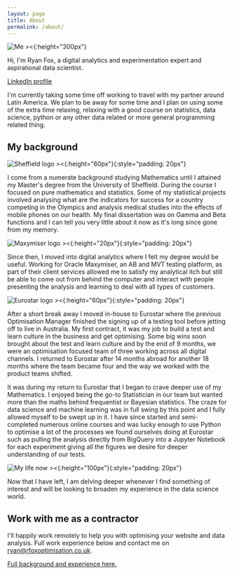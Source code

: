 ```yaml
---
layout: page
title: About
permalink: /about/
---
```


![Me ><]({{site.baseurl}}/assets/img/desertcircle.png){:height="300px"}

Hi, I'm Ryan Fox, a digital analytics and experimentation expert and aspirational data scientist.

[LinkedIn profile](https://www.linkedin.com/in/ryan-fox-70889380/)

I'm currently taking some time off working to travel with my partner around Latin America. We plan to be away for some time and I plan on using some of the extra time relaxing, relaxing with a good course on statistics, data science, python or any other data related or more general programming related thing.

## My background

![Sheffield logo ><](https://seeklogo.com/images/U/University_of_Sheffield-logo-27226177CB-seeklogo.com.png){:height="60px"}{:style="padding: 20px"}

I come from a numerate background studying Mathematics until I attained my Master's degree from the University of Sheffield. During the course I focused on pure mathematics and statistics. Some of my statistical projects involved analysing what are the indicators for success for a country competing in the Olympics and analysis medical studies into the effects of mobile phones on our health. My final dissertation was on Gamma and Beta functions and I can tell you very little about it now as it's long since gone from my memory.

![Maxymiser logo ><]({{site.baseurl}}/assets/img/oracle-maxmiser.png){:height="20px"}{:style="padding: 20px"}

Since then, I moved into digital analytics where I felt my degree would be useful. Working for Oracle Maxymiser, an AB and MVT testing platform, as part of their client services allowed me to satisfy my analytical itch but still be able to come out from behind the computer and interact with people presenting the analysis and learning to deal with all types of customers.

![Eurostar logo ><]({{site.baseurl}}/assets/img/eurostar_whitebg.png){:height="60px"}{:style="padding: 20px"}

After a short break away I moved in-house to Eurostar where the previous Optimisation Manager finished the signing up of a testing tool before jetting off to live in Australia. My first contract, it was my job to build a test and learn culture in the business and get optimising. Some big wins soon brought about the test and learn culture and by the end of 9 months, we were an optimisation focused team of three working across all digital channels. I returned to Eurostar after 14 months abroad for another 18 months where the team became four and the way we worked with the product teams shifted.

It was during my return to Eurostar that I began to crave deeper use of my Mathematics. I enjoyed being the go-to Statistician in our team but wanted more than the maths behind frequentist or Bayesian statistics. The craze for data science and machine learning was in full swing by this point and I fully allowed myself to be swept up in it. I have since started and semi-completed numerous online courses and was lucky enough to use Python to optimise a lot of the processes we found ourselves doing at Eurostar such as pulling the analysis directly from BigQuery into a Jupyter Notebook for each experiment giving all the figures we desire for deeper understanding of our tests.

![My life now ><]({{site.baseurl}}/assets/img/island.png){:height="100px"}{:style="padding: 20px"}

Now that I have left, I am delving deeper whenever I find something of interest and will be looking to broaden my experience in the data science world.

## Work with me as a contractor

I'll happily work remotely to help you with optimising your website and data analysis. Full work experience below and contact me on ryan@rfoxoptimisation.co.uk.

[Full background and experience here.]({{site.baseurl}}/cv)
